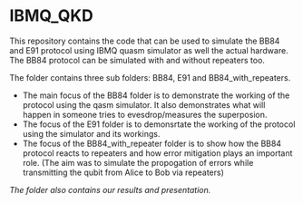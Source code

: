 # IBMQ_QKD
This repository contains the code that can be used to simulate the BB84 and E91 protocol using IBMQ quasm simulator as well the actual hardware. 
The BB84 protocol can be simulated with and without repeaters too.

The folder contains three sub folders: BB84, E91 and BB84_with_repeaters.
* The main focus of the BB84 folder is to demonstrate the working of the protocol using the qasm simulator. It also demonstrates what will happen in someone tries to evesdrop/measures the superposion.
* The focus of the E91 folder is to demonsrtate the working of the protocol using the simulator and its workings.
* The focus of the BB84_with_repeater folder is to show how the BB84 protocol reacts to repeaters and how error mitigation plays an important role. 
(The aim was to simulate the propogation of errors while transmitting the qubit from Alice to Bob via repeaters)

*The folder also contains our results and presentation.*
